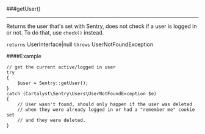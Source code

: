 <a id="activeUser"></a>
###getUser()

----------

Returns the user that's set with Sentry, does not check if a user is logged in or not. To do that, use `check()` instead.

`returns` UserInterface|null
`throws`  UserNotFoundException

####Example

	// get the current active/logged in user
	try
	{
		$user = Sentry::getUser();
	}
	catch (Cartalyst\Sentry\Users\UserNotFoundException $e)
	{
		// User wasn't found, should only happen if the user was deleted
		// when they were already logged in or had a "remember me" cookie set
		// and they were deleted.
	}